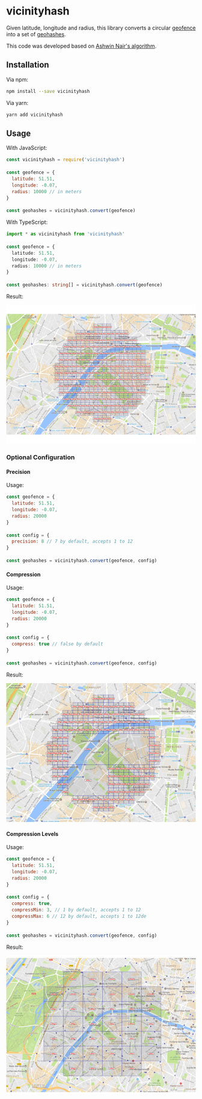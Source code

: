# vicinityhash
Given latitude, longitude and radius, this library converts a circular [geofence](https://en.wikipedia.org/wiki/Geo-fence) into a set of [geohashes](https://en.wikipedia.org/wiki/Geohash).

This code was developed based on [Ashwin Nair's algorithm](https://github.com/ashwin711/proximityhash).

## Installation

Via npm:

```bash
npm install --save vicinityhash
```

Via yarn:

```bash
yarn add vicinityhash
```

## Usage

With JavaScript:

```javascript
const vicinityhash = require('vicinityhash')

const geofence = {
  latitude: 51.51,
  longitude: -0.07,
  radius: 10000 // in meters
}

const geohashes = vicinityhash.convert(geofence)
```

With TypeScript:

```typescript
import * as vicinityhash from 'vicinityhash'

const geofence = {
  latitude: 51.51,
  longitude: -0.07,
  radius: 10000 // in meters
}

const geohashes: string[] = vicinityhash.convert(geofence)
```

Result:

![Geohashes](./images/geohashes.png)

### Optional Configuration

#### Precision

Usage:

```javascript
const geofence = {
  latitude: 51.51,
  longitude: -0.07,
  radius: 20000
}

const config = {
  precision: 8 // 7 by default, accepts 1 to 12
}

const geohashes = vicinityhash.convert(geofence, config)
```

#### Compression

Usage:

```javascript
const geofence = {
  latitude: 51.51,
  longitude: -0.07,
  radius: 20000
}

const config = {
  compress: true // false by default
}

const geohashes = vicinityhash.convert(geofence, config)
```

Result:

![Geohashes compressed](./images/compression.png)

#### Compression Levels

Usage:

```javascript
const geofence = {
  latitude: 51.51,
  longitude: -0.07,
  radius: 20000
}

const config = {
  compress: true,
  compressMin: 3, // 1 by default, accepts 1 to 12
  compressMax: 6 // 12 by default, accepts 1 to 12de
}

const geohashes = vicinityhash.convert(geofence, config)
```

Result:

![Geohashes with custom compression levels](./images/compression_levels.png)
